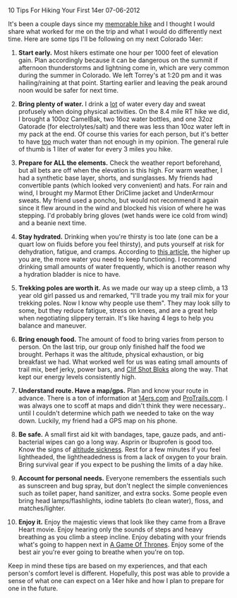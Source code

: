 10 Tips For Hiking Your First 14er
07-06-2012

It's been a couple days since my [memorable hike][1] and I thought I would share what worked for me on the trip and what I would do differently next time. Here are some tips I'll be following on my next Colorado 14er:

1. **Start early.** Most hikers estimate one hour per 1000 feet of elevation gain. Plan accordingly because it can be dangerous on the summit if afternoon thunderstorms and lightning come in, which are very common during the summer in Colorado. We left Torrey's at 1:20 pm and it was hailing/raining at that point. Starting earlier and leaving the peak around noon would be safer for next time.

2. **Bring plenty of water.** I drink a <u>lot</u> of water every day and sweat profusely when doing physical activities. On the 8.4 mile RT hike we did, I brought a 100oz CamelBak, two 16oz water bottles, and one 32oz Gatorade (for electrolytes/salt) and there was less than 10oz water left in my pack at the end. Of course this varies for each person, but it's better to have <u>too</u> much water than not enough in my opinion. The general rule of thumb is 1 liter of water for every 3 miles you hike.

3. **Prepare for ALL the elements.** Check the weather report beforehand, but all bets are off when the elevation is this high. For warm weather, I had a synthetic base layer, shorts, and sunglasses. My friends had convertible pants (which looked very convenient) and hats. For rain and wind, I brought my Marmot Ether DriClime jacket and UnderArmour sweats. My friend used a poncho, but would not recommend it again since it flew around in the wind and blocked his vision of where he was stepping. I'd probably bring gloves (wet hands were ice cold from wind) and a beanie next time.

4. **Stay hydrated.** Drinking when you're thirsty is too late (one can be a quart low on fluids before you feel thirsty), and puts yourself at risk for dehydration, fatigue, and cramps. According to [this article][7], the higher up you are, the more water you need to keep functioning. I recommend drinking small amounts of water frequently, which is another reason why a hydration bladder is nice to have.

5. **Trekking poles are worth it.** As we made our way up a steep climb, a 13 year old girl passed us and remarked, "I'll trade you my trail mix for your trekking poles. Now I know why people use them". They may look silly to some, but they reduce fatigue, stress on knees, and are a great help when negotiating slippery terrain. It's like having 4 legs to help you balance and maneuver.

6. **Bring enough food.** The amount of food to bring varies from person to person. On the last trip, our group only finished half the food we brought. Perhaps it was the altitude, physical exhaustion, or big breakfast we had. What worked well for us was eating small amounts of trail mix, beef jerky, power bars, and [Clif Shot Bloks][4] along the way. That kept our energy levels consistently high. 

7. **Understand route. Have a map/gps.** Plan and know your route in advance. There is a ton of information at [14ers.com][5] and [ProTrails.com][6]. I was always one to scoff at maps and didn't think they were necessary.. until I couldn't determine which path we needed to take on the way down. Luckily, my friend had a GPS map on his phone.

8. **Be safe.** A small first aid kit with bandages, tape, gauze pads, and anti-bacterial wipes can go a long way. Asprin or Ibuprofen is good too. Know the signs of [altitude sickness][2]. Rest for a few minutes if you feel lightheaded, the lightheadedness is from a lack of oxygen to your brain. Bring survival gear if you expect to be pushing the limits of a day hike.

9. **Account for personal needs.** Everyone remembers the essentials such as sunscreen and bug spray, but don't neglect the simple conveniences such as toilet paper, hand sanitizer, and extra socks. Some people even bring head lamps/flashlights, iodine tablets (to clean water), floss, and matches/lighter.

10. **Enjoy it.** Enjoy the majestic views that look like they came from a Brave Heart movie. Enjoy hearing only the sounds of steps and heavy breathing as you climb a steep incline. Enjoy debating with your friends what's going to happen next in [A Game Of Thrones][3]. Enjoy some of the best air you're ever going to breathe when you're on top.

Keep in mind these tips are based on my experiences, and that each person's comfort level is different. Hopefully, this post was able to provide a sense of what one can expect on a 14er hike and how I plan to prepare for one in the future.

[1]: http://alexanderle.com/blog/2012/first-14er-grays-and-torreys-peak.html
[2]: http://www.ncbi.nlm.nih.gov/pubmedhealth/PMH0001190/
[3]: http://en.wikipedia.org/wiki/A_Game_of_Thrones 
[4]: http://www.clifbar.com/food/products_shot_bloks/
[5]: http://14ers.com/
[6]: http://protrails.com/
[7]: http://www.highaltitudelife.com/dehydration.htm
